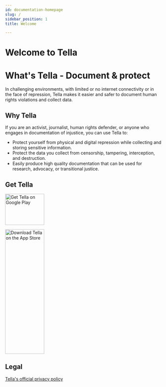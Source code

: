 ```yaml
---
id: documentation-homepage
slug: /
sidebar_position: 1
title: Welcome

---
```



# Welcome to Tella

# What's Tella - Document & protect
In challenging environments, with limited or no internet connectivity or in the face of repression, Tella makes it easier and safer to document human rights violations and collect data.


## Why Tella
If you are an activist, journalist, human rights defender, or anyone who engages in documentation of injustice, you can use Tella to:

* Protect yourself from physical and digital repression while collecting and storing sensitive information.
* Protect the data you collect from censorship, tampering, interception, and destruction.
* Easily produce high quality documentation that can be used for research, advocacy, or transitional justice.

## Get Tella


<script
  async
  src="https://cdn.jsdelivr.net/npm/store-badge@1/build/bundle.js"
></script>
<a href='https://play.google.com/store/apps/details?id=org.hzontal.tella'><img width="50%" height="100" alt='Get Tella on Google Play' src='https://play.google.com/intl/en_us/badges/static/images/badges/en_badge_web_generic.png'/></a>


<a href="https://apps.apple.com/us/app/tella-document-protect/id1598152580?itsct=apps_box_badge&amp;itscg=30200"><img width="50%" height="400" src="https://tools.applemediaservices.com/api/badges/download-on-the-app-store/black/en-us&amp;releaseDate=1661817600" alt="Download Tella on the App Store"></img></a>



## Legal

[Tella's official privacy policy](https://slite.com/api/public/notes/U-EOn57whEMiwr/redirect)